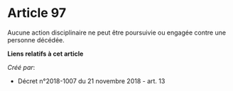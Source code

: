 # Article 97

Aucune action disciplinaire ne peut être poursuivie ou engagée contre une personne décédée.

**Liens relatifs à cet article**

_Créé par_:

  - Décret n°2018-1007 du 21 novembre 2018 - art. 13
